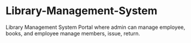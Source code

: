 # Library-Management-System
Library Management System Portal where admin can manage employee, books, and employee manage members, issue, return.
